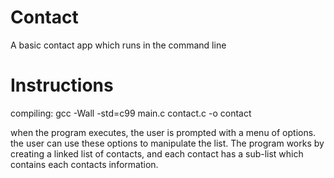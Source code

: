 # Contact
A basic contact app which runs in the command line

# Instructions
compiling: gcc -Wall -std=c99 main.c contact.c  -o contact

when the program executes, the user is prompted with a menu of options.  the user can use these options to manipulate the list.  The program works by creating a linked list of contacts, and each contact has a sub-list which contains each contacts information.  
